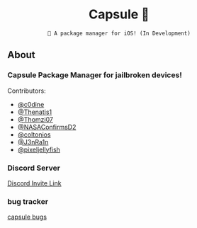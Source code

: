 <div align="center">

# Capsule 💊

``` 
🎉 A package manager for iOS! (In Development)
```

</div>

## About

### Capsule Package Manager for jailbroken devices!
Contributors:
- [@c0dine](https://twitter.com/c0dine)
- [@Thenatis1](https://twitter.com/Thenatis1) 
- [@Thomzi07](https://twitter.com/Thomzi07) 
- [@NASAConfirmsD2](https://twitter.com/NASAConfirmsD2) 
- [@coltonios](https://twitter.com/coltonios) 
- [@J3nRa1n](https://twitter.com/J3nRa1n)
- [@pixeljellyfish](https://twitter.com/pixeljellyfish)<br/> 

### Discord Server
[Discord Invite Link](https://discordapp.com/invite/pE28QcS) <br/>

### bug tracker
[capsule bugs](https://github.com/trycapsuledev/Capsule-Bugs)<br/>


